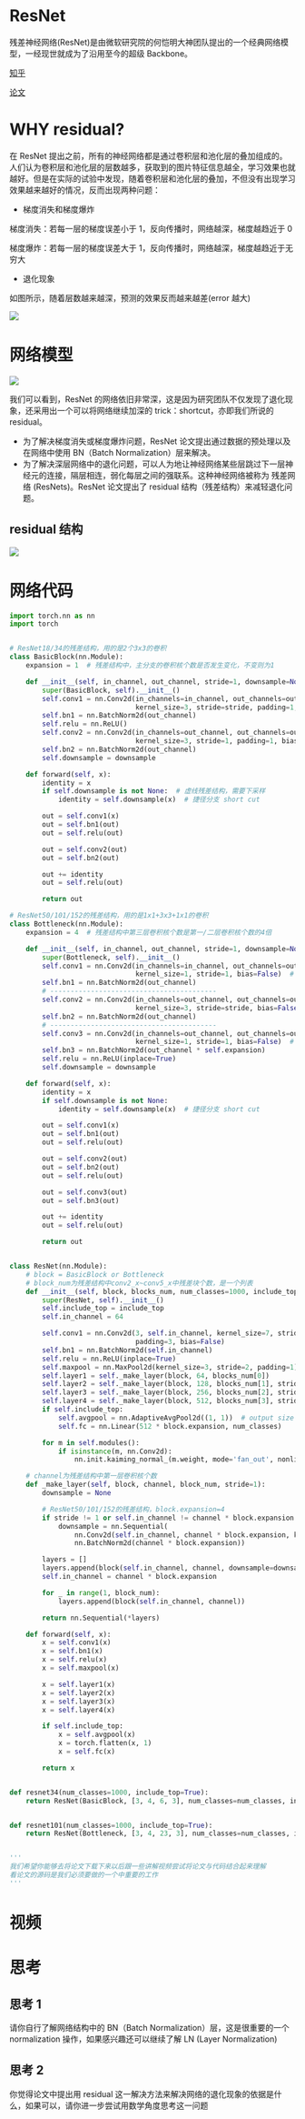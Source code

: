 # ResNet

残差神经网络(ResNet)是由微软研究院的何恺明大神团队提出的一个经典网络模型，一经现世就成为了沿用至今的超级 Backbone。

[知乎](https://zhuanlan.zhihu.com/p/101332297)

[论文](https://arxiv.org/pdf/1512.03385.pdf)

# WHY residual?

在 ResNet 提出之前，所有的神经网络都是通过卷积层和池化层的叠加组成的。
人们认为卷积层和池化层的层数越多，获取到的图片特征信息越全，学习效果也就越好。但是在实际的试验中发现，随着卷积层和池化层的叠加，不但没有出现学习效果越来越好的情况，反而出现两种问题：

- 梯度消失和梯度爆炸

梯度消失：若每一层的梯度误差小于 1，反向传播时，网络越深，梯度越趋近于 0

梯度爆炸：若每一层的梯度误差大于 1，反向传播时，网络越深，梯度越趋近于无穷大

- 退化现象

如图所示，随着层数越来越深，预测的效果反而越来越差(error 越大)

![](https://hdu-cs-wiki.oss-cn-hangzhou.aliyuncs.com/boxcnBDfBnOPmS0btwNseKvsN6f.png)

# 网络模型

![](https://hdu-cs-wiki.oss-cn-hangzhou.aliyuncs.com/boxcnn8a16DYyEPEVuHxvvw7eAf.png)

我们可以看到，ResNet 的网络依旧非常深，这是因为研究团队不仅发现了退化现象，还采用出一个可以将网络继续加深的 trick：shortcut，亦即我们所说的 residual。

- 为了解决梯度消失或梯度爆炸问题，ResNet 论文提出通过数据的预处理以及在网络中使用 BN（Batch Normalization）层来解决。
- 为了解决深层网络中的退化问题，可以人为地让神经网络某些层跳过下一层神经元的连接，隔层相连，弱化每层之间的强联系。这种神经网络被称为 残差网络 (ResNets)。ResNet 论文提出了 residual 结构（残差结构）来减轻退化问题。

## residual 结构

![](https://hdu-cs-wiki.oss-cn-hangzhou.aliyuncs.com/boxcnhgVaLChu3O2omGJKzFU7uB.png)

# 网络代码

```python
import torch.nn as nn
import torch


# ResNet18/34的残差结构，用的是2个3x3的卷积
class BasicBlock(nn.Module):
    expansion = 1  # 残差结构中，主分支的卷积核个数是否发生变化，不变则为1

    def __init__(self, in_channel, out_channel, stride=1, downsample=None):  # downsample对应虚线残差结构
        super(BasicBlock, self).__init__()
        self.conv1 = nn.Conv2d(in_channels=in_channel, out_channels=out_channel,
                               kernel_size=3, stride=stride, padding=1, bias=False)
        self.bn1 = nn.BatchNorm2d(out_channel)
        self.relu = nn.ReLU()
        self.conv2 = nn.Conv2d(in_channels=out_channel, out_channels=out_channel,
                               kernel_size=3, stride=1, padding=1, bias=False)
        self.bn2 = nn.BatchNorm2d(out_channel)
        self.downsample = downsample

    def forward(self, x):
        identity = x
        if self.downsample is not None:  # 虚线残差结构，需要下采样
            identity = self.downsample(x)  # 捷径分支 short cut

        out = self.conv1(x)
        out = self.bn1(out)
        out = self.relu(out)

        out = self.conv2(out)
        out = self.bn2(out)

        out += identity
        out = self.relu(out)

        return out

# ResNet50/101/152的残差结构，用的是1x1+3x3+1x1的卷积
class Bottleneck(nn.Module):
    expansion = 4  # 残差结构中第三层卷积核个数是第一/二层卷积核个数的4倍

    def __init__(self, in_channel, out_channel, stride=1, downsample=None):
        super(Bottleneck, self).__init__()
        self.conv1 = nn.Conv2d(in_channels=in_channel, out_channels=out_channel,
                               kernel_size=1, stride=1, bias=False)  # squeeze channels
        self.bn1 = nn.BatchNorm2d(out_channel)
        # -----------------------------------------
        self.conv2 = nn.Conv2d(in_channels=out_channel, out_channels=out_channel,
                               kernel_size=3, stride=stride, bias=False, padding=1)
        self.bn2 = nn.BatchNorm2d(out_channel)
        # -----------------------------------------
        self.conv3 = nn.Conv2d(in_channels=out_channel, out_channels=out_channel * self.expansion,
                               kernel_size=1, stride=1, bias=False)  # unsqueeze channels
        self.bn3 = nn.BatchNorm2d(out_channel * self.expansion)
        self.relu = nn.ReLU(inplace=True)
        self.downsample = downsample

    def forward(self, x):
        identity = x
        if self.downsample is not None:
            identity = self.downsample(x)  # 捷径分支 short cut

        out = self.conv1(x)
        out = self.bn1(out)
        out = self.relu(out)

        out = self.conv2(out)
        out = self.bn2(out)
        out = self.relu(out)

        out = self.conv3(out)
        out = self.bn3(out)

        out += identity
        out = self.relu(out)

        return out


class ResNet(nn.Module):
    # block = BasicBlock or Bottleneck
    # block_num为残差结构中conv2_x~conv5_x中残差块个数，是一个列表
    def __init__(self, block, blocks_num, num_classes=1000, include_top=True):
        super(ResNet, self).__init__()
        self.include_top = include_top
        self.in_channel = 64

        self.conv1 = nn.Conv2d(3, self.in_channel, kernel_size=7, stride=2,
                               padding=3, bias=False)
        self.bn1 = nn.BatchNorm2d(self.in_channel)
        self.relu = nn.ReLU(inplace=True)
        self.maxpool = nn.MaxPool2d(kernel_size=3, stride=2, padding=1)
        self.layer1 = self._make_layer(block, 64, blocks_num[0])             # conv2_x
        self.layer2 = self._make_layer(block, 128, blocks_num[1], stride=2)  # conv3_x
        self.layer3 = self._make_layer(block, 256, blocks_num[2], stride=2)  # conv4_x
        self.layer4 = self._make_layer(block, 512, blocks_num[3], stride=2)  # conv5_x
        if self.include_top:
            self.avgpool = nn.AdaptiveAvgPool2d((1, 1))  # output size = (1, 1)
            self.fc = nn.Linear(512 * block.expansion, num_classes)

        for m in self.modules():
            if isinstance(m, nn.Conv2d):
                nn.init.kaiming_normal_(m.weight, mode='fan_out', nonlinearity='relu')

    # channel为残差结构中第一层卷积核个数
    def _make_layer(self, block, channel, block_num, stride=1):
        downsample = None

        # ResNet50/101/152的残差结构，block.expansion=4
        if stride != 1 or self.in_channel != channel * block.expansion:
            downsample = nn.Sequential(
                nn.Conv2d(self.in_channel, channel * block.expansion, kernel_size=1, stride=stride, bias=False),
                nn.BatchNorm2d(channel * block.expansion))

        layers = []
        layers.append(block(self.in_channel, channel, downsample=downsample, stride=stride))
        self.in_channel = channel * block.expansion

        for _ in range(1, block_num):
            layers.append(block(self.in_channel, channel))

        return nn.Sequential(*layers)

    def forward(self, x):
        x = self.conv1(x)
        x = self.bn1(x)
        x = self.relu(x)
        x = self.maxpool(x)

        x = self.layer1(x)
        x = self.layer2(x)
        x = self.layer3(x)
        x = self.layer4(x)

        if self.include_top:
            x = self.avgpool(x)
            x = torch.flatten(x, 1)
            x = self.fc(x)

        return x


def resnet34(num_classes=1000, include_top=True):
    return ResNet(BasicBlock, [3, 4, 6, 3], num_classes=num_classes, include_top=include_top)


def resnet101(num_classes=1000, include_top=True):
    return ResNet(Bottleneck, [3, 4, 23, 3], num_classes=num_classes, include_top=include_top)


'''
我们希望你能够去将论文下载下来以后跟一些讲解视频尝试将论文与代码结合起来理解
看论文的源码是我们必须要做的一个中重要的工作
'''
```

# 视频

# 思考

## 思考 1

请你自行了解网络结构中的 BN（Batch Normalization）层，这是很重要的一个 normalization 操作，如果感兴趣还可以继续了解 LN (Layer Normalization)

## 思考 2

你觉得论文中提出用 residual 这一解决方法来解决网络的退化现象的依据是什么，如果可以，请你进一步尝试用数学角度思考这一问题
